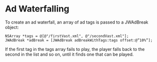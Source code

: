 # Ad Waterfalling 

To create an ad waterfall, an array of ad tags is passed to a JWAdBreak object:

	NSArray *tags = @[@"/firstVast.xml", @"/secondVast.xml"];
	JWAdBreak *adBreak = [JWAdBreak adBreakWithTags:tags offset:@”10%”];

If the first tag in the tags array fails to play, the player falls back to the second in the list and so on, until it finds one that can be played.
